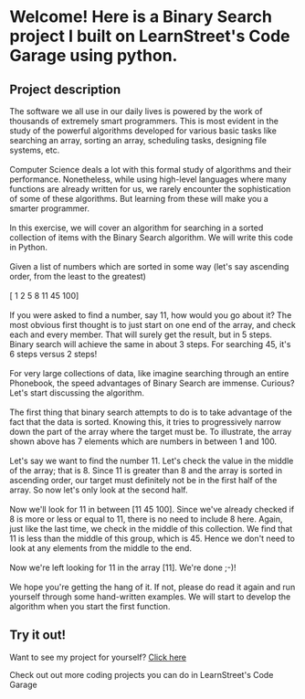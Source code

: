 
Welcome! Here is a Binary Search project I built on LearnStreet's Code Garage using python.
===============================================================================================================

Project description
-------------------------

The software we all use in our daily lives is powered by the work of thousands of extremely smart programmers. This is most evident in the study of the powerful algorithms developed for various basic tasks like searching an array, sorting an array, scheduling tasks, designing file systems, etc.<br>
<br>
Computer Science deals a lot with this formal study of algorithms and their performance. Nonetheless, while using high-level languages where many functions are already written for us, we rarely encounter the sophistication of some of these algorithms. But learning from these will make you a smarter programmer. <br>
<br>
In this exercise, we will cover an algorithm for searching in a sorted collection of items with the Binary Search algorithm. We will write this code in Python.<br>
<br>
Given a list of numbers which are sorted in some way (let's say ascending order, from the least to the greatest)<br>
<br>
[ 1 2 5 8 11 45 100]<br>
<br>
If you were asked to find a number, say 11, how would you go about it? The most obvious first thought is to just start on one end of the array, and check each and every member. That will surely get the result, but in 5 steps. Binary search will achieve the same in about 3 steps. For searching 45, it's 6 steps versus 2 steps!<br>
<br>
For very large collections of data, like imagine searching through an entire Phonebook, the speed advantages of Binary Search are immense. Curious? Let's start discussing the algorithm.<br>
<br>
The first thing that binary search attempts to do is to take advantage of the fact that the data is sorted. Knowing this, it tries to progressively narrow down the part of the array where the target must be. To illustrate, the array shown above has 7 elements which are numbers in between 1 and 100.<br>
<br>
Let's say we want to find the number 11. Let's check the value in the middle of the array; that is 8. Since 11 is greater than 8 and the array is sorted in ascending order, our target must definitely not be in the first half of the array. So now let's only look at the second half.<br>
<br>
Now we'll look for 11 in between [11 45 100]. Since we've already checked if 8 is more or less or equal to 11, there is no need to include 8 here. Again, just like the last time, we check in the middle of this collection. We find that 11 is less than the middle of this group, which is 45. Hence we don't need to look at any elements from the middle to the end.<br>
<br>
Now we're left looking for 11 in the array [11].  We're done ;-)!<br>
<br>
We hope you're getting the hang of it. If not, please do read it again and run yourself through some hand-written examples. We will start to develop the algorithm when you start the first function.<br>

Try it out!
--------------

Want to see my project for yourself? [Click here](http://www.learnstreet.com//profile/52976ed676b99c10a1000516?page_name=project)

Check out out more coding projects you can do in LearnStreet's Code Garage
		
